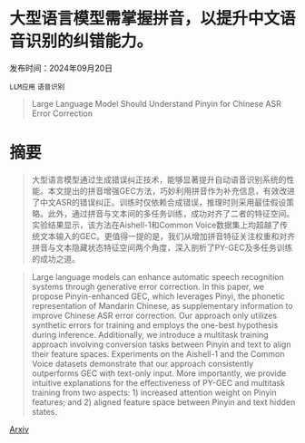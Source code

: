 # 大型语言模型需掌握拼音，以提升中文语音识别的纠错能力。

发布时间：2024年09月20日

`LLM应用` `语音识别`

> Large Language Model Should Understand Pinyin for Chinese ASR Error Correction

# 摘要

> 大型语言模型通过生成错误纠正技术，能够显著提升自动语音识别系统的性能。本文提出的拼音增强GEC方法，巧妙利用拼音作为补充信息，有效改进了中文ASR的错误纠正。训练时仅依赖合成错误，推理时则采用最佳假设策略。此外，通过拼音与文本间的多任务训练，成功对齐了二者的特征空间。实验结果显示，该方法在Aishell-1和Common Voice数据集上均超越了传统文本输入的GEC。更值得一提的是，我们从增加拼音特征关注权重和对齐拼音与文本隐藏状态特征空间两个角度，深入剖析了PY-GEC及多任务训练的成功之道。

> Large language models can enhance automatic speech recognition systems through generative error correction. In this paper, we propose Pinyin-enhanced GEC, which leverages Pinyi, the phonetic representation of Mandarin Chinese, as supplementary information to improve Chinese ASR error correction. Our approach only utilizes synthetic errors for training and employs the one-best hypothesis during inference. Additionally, we introduce a multitask training approach involving conversion tasks between Pinyin and text to align their feature spaces. Experiments on the Aishell-1 and the Common Voice datasets demonstrate that our approach consistently outperforms GEC with text-only input. More importantly, we provide intuitive explanations for the effectiveness of PY-GEC and multitask training from two aspects: 1) increased attention weight on Pinyin features; and 2) aligned feature space between Pinyin and text hidden states.

[Arxiv](https://arxiv.org/abs/2409.13262)